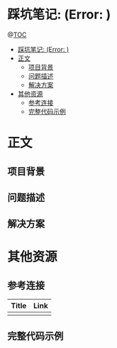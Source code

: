 # 踩坑笔记: (Error: )

@[TOC](文章目录)

<!-- TOC -->

- [踩坑笔记: (Error: )](#踩坑笔记-error-)
- [正文](#正文)
  - [项目背景](#项目背景)
  - [问题描述](#问题描述)
  - [解决方案](#解决方案)
- [其他资源](#其他资源)
  - [参考连接](#参考连接)
  - [完整代码示例](#完整代码示例)

<!-- /TOC -->

# 正文

## 项目背景

## 问题描述

## 解决方案

# 其他资源

## 参考连接

| Title | Link |
| ----- | ---- |
|       | []() |

## 完整代码示例

[]()
